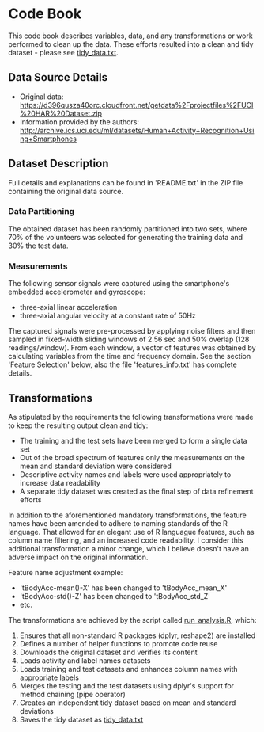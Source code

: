 # Code Book 
This code book describes variables, data, and any transformations or work  performed to clean up the data. 
These efforts resulted into a clean and tidy dataset - please see [tidy_data.txt](https://github.com/zakkimes/Getting-and-Cleaning-Data-Course-Project/blob/master/tidy_data.txt).

## Data Source Details
* Original data: https://d396qusza40orc.cloudfront.net/getdata%2Fprojectfiles%2FUCI%20HAR%20Dataset.zip
* Information provided by the authors: http://archive.ics.uci.edu/ml/datasets/Human+Activity+Recognition+Using+Smartphones

## Dataset Description
Full details and explanations can be found in 'README.txt' in the ZIP file containing the original data source.

### Data Partitioning
The obtained dataset has been randomly partitioned into two sets, where 70% of the volunteers was selected for generating the training data and 30% the test data.

### Measurements
The following sensor signals were captured using the smartphone's embedded accelerometer and gyroscope:
* three-axial linear acceleration
* three-axial angular velocity at a constant rate of 50Hz

The captured signals were pre-processed by applying noise filters and then sampled in fixed-width sliding windows of 2.56 sec and 50% overlap (128 readings/window). From each window, a vector of features was obtained by calculating variables from the time and frequency domain. See the section 'Feature Selection' below, also the file 'features_info.txt' has complete details.

## Transformations
As stipulated by the requirements the following transformations were made to keep the resulting output clean and tidy:

* The training and the test sets have been merged to form a single data set
* Out of the broad spectrum of features only the measurements on the mean and standard deviation were considered
* Descriptive activity names and labels were used appropriately to increase data readability
* A separate tidy dataset was created as the final step of data refinement efforts

In addition to the aforementioned mandatory transformations, the feature names have been amended to adhere to naming standards of the R language. That allowed for an elegant use of R languague features, such as column name filtering, and an increased code readability. I consider this additional transformation a minor change, which I believe doesn't have an adverse impact on the original information. 

Feature name adjustment example:
        
* 'tBodyAcc-mean()-X' has been changed to 'tBodyAcc_mean_X'
* 'tBodyAcc-std()-Z'  has been changed to 'tBodyAcc_std_Z'
* etc.

The transformations are achieved by the script called [run_analysis.R](https://github.com/zakkimes/Getting-and-Cleaning-Data-Course-Project/blob/master/run_analysis.R), which:
        
1. Ensures that all non-standard R packages (dplyr, reshape2) are installed
2. Defines a number of helper functions to promote code reuse
3. Downloads the original dataset and verifies its content
4. Loads activity and label names datasets
5. Loads training and test datasets and enhances column names with appropriate labels
6. Merges the testing and the test datasets using dplyr's support for method chaining (pipe operator)
7. Creates an independent tidy dataset based on mean and standard deviations
8. Saves the tidy dataset as [tidy_data.txt](https://github.com/zakkimes/Getting-and-Cleaning-Data-Course-Project/blob/master/tidy_data.txt)
